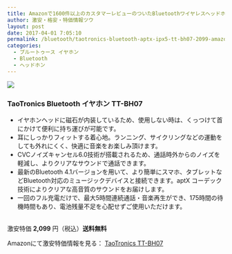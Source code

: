 ```yaml
---
title: Amazonで1600件以上のカスタマーレビューのついたBluetoothワイヤレスヘッドホンが特価2,099円！送料無料！
author: 激安・格安・特価情報ツウ
layout: post
date: 2017-04-01 7:05:10
permalink: /bluetooth/taotronics-bluetooth-aptx-ipx5-tt-bh07-2099-amazon.html
categories:
  - ブルートゥース イヤホン
  - Bluetooth
  - ヘッドホン
---
```


<div class="img-bg2 img_L">
<a target="_blank"  href="https://www.amazon.co.jp/gp/product/B0186ZYZ5G/ref=as_li_tl?ie=UTF8&camp=247&creative=1211&creativeASIN=B0186ZYZ5G&linkCode=as2&tag=tokkajohotsu-22&linkId=36a5a9fe0b529239a8c7ef10d359c093"><img border="0" src="//ws-fe.amazon-adsystem.com/widgets/q?_encoding=UTF8&MarketPlace=JP&ASIN=B0186ZYZ5G&ServiceVersion=20070822&ID=AsinImage&WS=1&Format=_SL250_&tag=tokkajohotsu-22" ></a><img src="//ir-jp.amazon-adsystem.com/e/ir?t=tokkajohotsu-22&l=am2&o=9&a=B0186ZYZ5G" width="1" height="1" border="0" alt="" style="border:none !important; margin:0px !important;" />
</div>

### TaoTronics Bluetooth イヤホン TT-BH07
<!--more-->

* イヤホンヘッドに磁石が内装しているため、使用しない時は、くっつけて首にかけて便利に持ち運びが可能です。
* 耳にしっかりフィットする着心地。ランニング、サイクリングなどの運動をしても外れにくく、快適に音楽をお楽しみ頂けます。
* CVCノイズキャンセル6.0技術が搭載されるため、通話時外からのノイズを軽減し、よりクリアなサウンドで通話できます。
* 最新のBluetooth 4.1バージョンを用いて、より簡単にスマホ、タブレットなどBluetooth対応のミュージックデバイスと接続できます。aptX コーデック技術によりクリアな高音質のサウンドをお届けします。
* 一回のフル充電だけで、最大5時間連続通話・音楽再生ができ、175時間の待機時間もあり、電池残量不足を心配せずご使用いただけます。

<br clear="all" />激安特価 <span class="tokka-price"><strong>2,099</strong></span> 円（税込）**送料無料**

Amazonにて激安特価情報を見る： <span class="fs150p"><a href="https://www.amazon.co.jp/gp/product/B0186ZYZ5G/ref=as_li_tl?ie=UTF8&camp=247&creative=1211&creativeASIN=B0186ZYZ5G&linkCode=as2&tag=tokkajohotsu-22&linkId=36a5a9fe0b529239a8c7ef10d359c093" target="_blank">TaoTronics TT-BH07</a></span>
